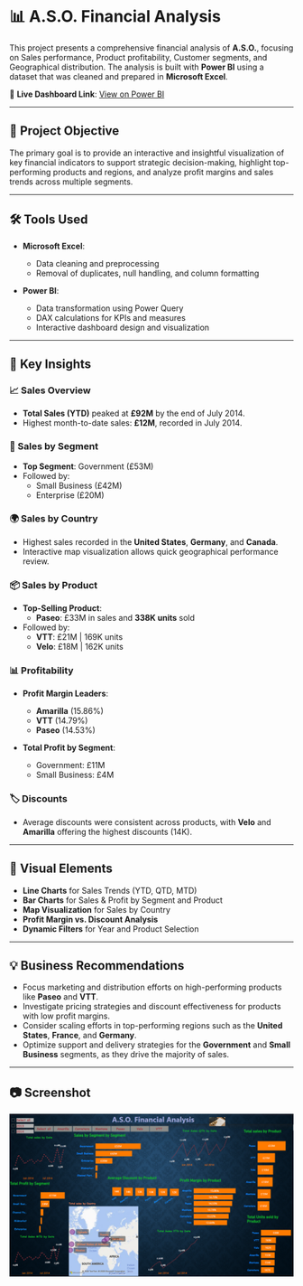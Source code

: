 # 📊 A.S.O. Financial Analysis

This project presents a comprehensive financial analysis of **A.S.O.**, focusing on Sales performance, Product profitability, Customer segments, and Geographical distribution. The analysis is built with **Power BI** using a dataset that was cleaned and prepared in **Microsoft Excel**.

🔗 **Live Dashboard Link**: [View on Power BI](https://app.powerbi.com/links/_IbGv9-CP6?ctid=e1382191-cd3f-4dd9-a1c3-0ceb4f0065f1&pbi_source=linkShare)

---

## 🧠 Project Objective

The primary goal is to provide an interactive and insightful visualization of key financial indicators to support strategic decision-making, highlight top-performing products and regions, and analyze profit margins and sales trends across multiple segments.

---

## 🛠 Tools Used

- **Microsoft Excel**:  
  - Data cleaning and preprocessing  
  - Removal of duplicates, null handling, and column formatting  

- **Power BI**:  
  - Data transformation using Power Query  
  - DAX calculations for KPIs and measures  
  - Interactive dashboard design and visualization  

---

## 📌 Key Insights

### 📈 Sales Overview
- **Total Sales (YTD)** peaked at **£92M** by the end of July 2014.
- Highest month-to-date sales: **£12M**, recorded in July 2014.

### 💼 Sales by Segment
- **Top Segment**: Government (£53M)
- Followed by:  
  - Small Business (£42M)  
  - Enterprise (£20M)

### 🌍 Sales by Country
- Highest sales recorded in the **United States**, **Germany**, and **Canada**.
- Interactive map visualization allows quick geographical performance review.

### 📦 Sales by Product
- **Top-Selling Product**:  
  - **Paseo**: £33M in sales and **338K units** sold  
- Followed by:  
  - **VTT**: £21M | 169K units  
  - **Velo**: £18M | 162K units  

### 📊 Profitability
- **Profit Margin Leaders**:  
  - **Amarilla** (15.86%)  
  - **VTT** (14.79%)  
  - **Paseo** (14.53%)  

- **Total Profit by Segment**:  
  - Government: £11M  
  - Small Business: £4M  

### 🏷 Discounts
- Average discounts were consistent across products, with **Velo** and **Amarilla** offering the highest discounts (14K).

---

## 🧮 Visual Elements

- **Line Charts** for Sales Trends (YTD, QTD, MTD)
- **Bar Charts** for Sales & Profit by Segment and Product
- **Map Visualization** for Sales by Country
- **Profit Margin vs. Discount Analysis**
- **Dynamic Filters** for Year and Product Selection

---

## 💡 Business Recommendations

- Focus marketing and distribution efforts on high-performing products like **Paseo** and **VTT**.
- Investigate pricing strategies and discount effectiveness for products with low profit margins.
- Consider scaling efforts in top-performing regions such as the **United States**, **France**, and **Germany**.
- Optimize support and delivery strategies for the **Government** and **Small Business** segments, as they drive the majority of sales.

---

## 📷 Screenshot

![Dashboard Preview](https://github.com/Tobbysam247/A.S.O.-Financial-Analysis/blob/main/A.S.O.%20Financial%20Analysis.png?raw=true)

